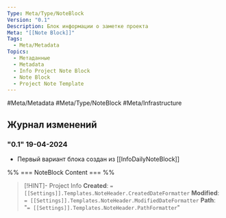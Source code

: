 ```yaml
---
Type: Meta/Type/NoteBlock
Version: "0.1"
Description: Блок информации о заметке проекта
Meta: "[[Note Block]]"
Tags:
  - Meta/Metadata
Topics:
  - Метаданные
  - Metadata
  - Info Project Note Block
  - Note Block
  - Project Note Template
---
```

#Meta/Metadata #Meta/Type/NoteBlock #Meta/Infrastructure
## Журнал изменений
### "0.1" 19-04-2024
- Первый вариант блока создан из [[InfoDailyNoteBlock]]

%% === NoteBlock Content === %%
>[!HINT]- Project Info
>**Created**: `= [[Settings]].Templates.NoteHeader.CreatedDateFormatter` 
>**Modified**:  `= [[Settings]].Templates.NoteHeader.ModifiedDateFormatter` 
>**Path**: "`= [[Settings]].Templates.NoteHeader.PathFormatter`"
